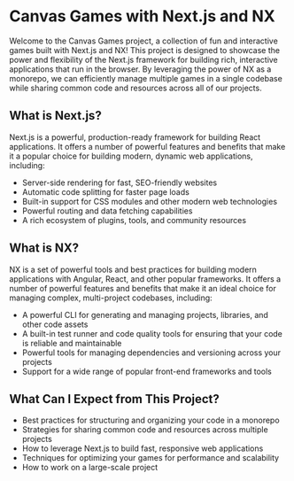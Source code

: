# Canvas Games with Next.js and NX

Welcome to the Canvas Games project, a collection of fun and interactive games built with Next.js and NX! This project is designed to showcase the power and flexibility of the Next.js framework for building rich, interactive applications that run in the browser. By leveraging the power of NX as a monorepo, we can efficiently manage multiple games in a single codebase while sharing common code and resources across all of our projects.

## What is Next.js?

Next.js is a powerful, production-ready framework for building React applications. It offers a number of powerful features and benefits that make it a popular choice for building modern, dynamic web applications, including:

- Server-side rendering for fast, SEO-friendly websites
- Automatic code splitting for faster page loads
- Built-in support for CSS modules and other modern web technologies
- Powerful routing and data fetching capabilities
- A rich ecosystem of plugins, tools, and community resources

## What is NX?

NX is a set of powerful tools and best practices for building modern applications with Angular, React, and other popular frameworks. It offers a number of powerful features and benefits that make it an ideal choice for managing complex, multi-project codebases, including:

- A powerful CLI for generating and managing projects, libraries, and other code assets
- A built-in test runner and code quality tools for ensuring that your code is reliable and maintainable
- Powerful tools for managing dependencies and versioning across your projects
- Support for a wide range of popular front-end frameworks and tools

## What Can I Expect from This Project?

- Best practices for structuring and organizing your code in a monorepo
- Strategies for sharing common code and resources across multiple projects
- How to leverage Next.js to build fast, responsive web applications
- Techniques for optimizing your games for performance and scalability
- How to work on a large-scale project
